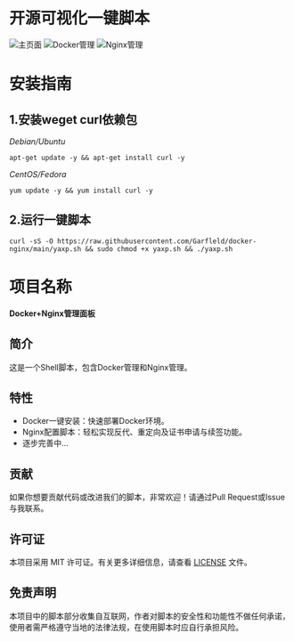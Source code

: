 # 开源可视化一键脚本
![主页面](https://upload.cc/i1/2024/12/31/ohVGvW.jpeg)
![Docker管理](https://upload.cc/i1/2024/12/31/di9yhx.jpeg)
![Nginx管理](https://upload.cc/i1/2024/12/31/0dkn17.jpeg)
# 安装指南
## 1.安装weget curl依赖包  
*Debian/Ubuntu*  
```
apt-get update -y && apt-get install curl -y
```
*CentOS/Fedora*  
```
yum update -y && yum install curl -y
```
## 2.运行一键脚本  
```
curl -sS -O https://raw.githubusercontent.com/Garfleld/docker-nginx/main/yaxp.sh && sudo chmod +x yaxp.sh && ./yaxp.sh
```

# 项目名称
**Docker+Nginx管理面板**
## 简介
这是一个Shell脚本，包含Docker管理和Nginx管理。
## 特性
- Docker一键安装：快速部署Docker环境。
- Nginx配置脚本：轻松实现反代、重定向及证书申请与续签功能。
- 逐步完善中...
## 贡献
如果你想要贡献代码或改进我们的脚本，非常欢迎！请通过Pull Request或Issue与我联系。
## 许可证
本项目采用 MIT 许可证。有关更多详细信息，请查看 [LICENSE](LICENSE) 文件。
## 免责声明
本项目中的脚本部分收集自互联网，作者对脚本的安全性和功能性不做任何承诺，使用者需严格遵守当地的法律法规，在使用脚本时应自行承担风险。